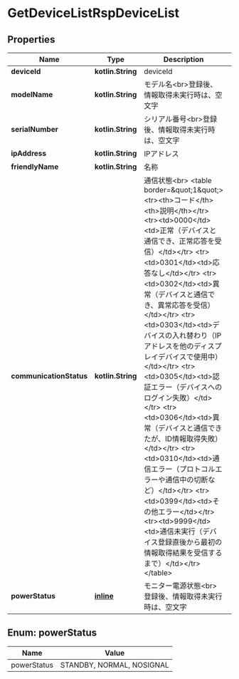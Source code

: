 
# GetDeviceListRspDeviceList

## Properties
Name | Type | Description | Notes
------------ | ------------- | ------------- | -------------
**deviceId** | **kotlin.String** | deviceId |  [optional]
**modelName** | **kotlin.String** | モデル名&lt;br&gt;登録後、情報取得未実行時は、空文字 |  [optional]
**serialNumber** | **kotlin.String** | シリアル番号&lt;br&gt;登録後、情報取得未実行時は、空文字 |  [optional]
**ipAddress** | **kotlin.String** | IPアドレス |  [optional]
**friendlyName** | **kotlin.String** | 名称 |  [optional]
**communicationStatus** | **kotlin.String** | 通信状態&lt;br&gt; &lt;table border&#x3D;\&quot;1\&quot;&gt;   &lt;tr&gt;&lt;th&gt;コード&lt;/th&gt;&lt;th&gt;説明&lt;/th&gt;&lt;/tr&gt;   &lt;tr&gt;&lt;td&gt;0000&lt;/td&gt;&lt;td&gt;正常（デバイスと通信でき、正常応答を受信）&lt;/td&gt;&lt;/tr&gt;   &lt;tr&gt;&lt;td&gt;0301&lt;/td&gt;&lt;td&gt;応答なし&lt;/td&gt;&lt;/tr&gt;   &lt;tr&gt;&lt;td&gt;0302&lt;/td&gt;&lt;td&gt;異常（デバイスと通信でき、異常応答を受信）&lt;/td&gt;&lt;/tr&gt;   &lt;tr&gt;&lt;td&gt;0303&lt;/td&gt;&lt;td&gt;デバイスの入れ替わり（IPアドレスを他のディスプレイデバイスで使用中）&lt;/td&gt;&lt;/tr&gt;   &lt;tr&gt;&lt;td&gt;0305&lt;/td&gt;&lt;td&gt;認証エラー（デバイスへのログイン失敗）&lt;/td&gt;&lt;/tr&gt;   &lt;tr&gt;&lt;td&gt;0306&lt;/td&gt;&lt;td&gt;異常（デバイスと通信できたが、ID情報取得失敗）&lt;/td&gt;&lt;/tr&gt;   &lt;tr&gt;&lt;td&gt;0310&lt;/td&gt;&lt;td&gt;通信エラー（プロトコルエラーや通信中の切断など）&lt;/td&gt;&lt;/tr&gt;   &lt;tr&gt;&lt;td&gt;0399&lt;/td&gt;&lt;td&gt;その他エラー&lt;/td&gt;&lt;/tr&gt;   &lt;tr&gt;&lt;td&gt;9999&lt;/td&gt;&lt;td&gt;通信未実行（デバイス登録直後から最初の情報取得結果を受信するまで）&lt;/td&gt;&lt;/tr&gt; &lt;/table&gt; |  [optional]
**powerStatus** | [**inline**](#PowerStatusEnum) | モニター電源状態&lt;br&gt;登録後、情報取得未実行時は、空文字 |  [optional]


<a name="PowerStatusEnum"></a>
## Enum: powerStatus
Name | Value
---- | -----
powerStatus | STANDBY, NORMAL, NOSIGNAL




